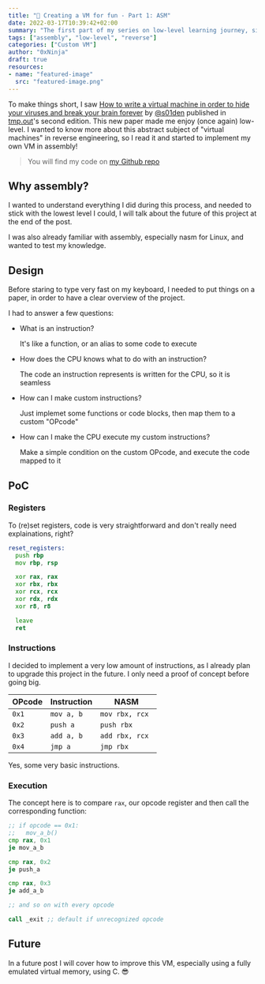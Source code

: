 ```yaml
---
title: "🔎 Creating a VM for fun - Part 1: ASM"
date: 2022-03-17T10:39:42+02:00
summary: "The first part of my series on low-level learning journey, sit back, relax and enjoy me struggling for basic stuff."
tags: ["assembly", "low-level", "reverse"]
categories: ["Custom VM"]
author: "0xNinja"
draft: true
resources:
- name: "featured-image"
  src: "featured-image.png"
---
```


To make things short, I saw [How to write a virtual machine in order to hide your viruses and break your brain forever](https://tmpout.sh/2/7.html) by [@s01den](https://twitter.com/s01den) published in [tmp.out](https://tmpout.sh)'s second edition. This new paper made me enjoy (once again) low-level. I wanted to know more about this abstract subject of "virtual machines" in reverse engineering, so I read it and started to implement my own VM in assembly!

> You will find my code on [my Github repo](https://github.com/OxNinja/nasm_/blob/main/vm/vm.asm)

## Why assembly?

I wanted to understand everything I did during this process, and needed to stick with the lowest level I could, I will talk about the future of this project at the end of the post.

I was also already familiar with assembly, especially nasm for Linux, and wanted to test my knowledge.

## Design

Before staring to type very fast on my keyboard, I needed to put things on a paper, in order to have a clear overview of the project.

I had to answer a few questions:

* What is an instruction?

  It's like a function, or an alias to some code to execute
  
* How does the CPU knows what to do with an instruction?

  The code an instruction represents is written for the CPU, so it is seamless
  
* How can I make custom instructions?

  Just implemet some functions or code blocks, then map them to a custom "OPcode"
  
* How can I make the CPU execute my custom instructions?

  Make a simple condition on the custom OPcode, and execute the code mapped to it
  

## PoC

### Registers

To (re)set registers, code is very straightforward and don't really need explainations, right?

```asm
reset_registers:
  push rbp
  mov rbp, rsp

  xor rax, rax
  xor rbx, rbx
  xor rcx, rcx
  xor rdx, rdx
  xor r8, r8

  leave
  ret
```

### Instructions

I decided to implement a very low amount of instructions, as I already plan to upgrade this project in the future. I only need a proof of concept before going big.

| OPcode | Instruction | NASM                     |
|--------|-------------|--------------------------|
| `0x1`  | `mov a, b`  | ``` mov rbx, rcx  ```    |
| `0x2`  | `push a`    | ``` push rbx  ```        |
| `0x3`  | `add a, b`  | ``` add rbx, rcx  ```    |
| `0x4`  | `jmp a`     | ``` jmp rbx  ```         |

Yes, some very basic instructions.

### Execution

The concept here is to compare `rax`, our opcode register and then call the corresponding function:

```asm
;; if opcode == 0x1:
;;   mov_a_b()
cmp rax, 0x1
je mov_a_b

cmp rax, 0x2
je push_a

cmp rax, 0x3
je add_a_b

;; and so on with every opcode

call _exit ;; default if unrecognized opcode
```

## Future

In a future post I will cover how to improve this VM, especially using a fully emulated virtual memory, using C. :sunglasses:
